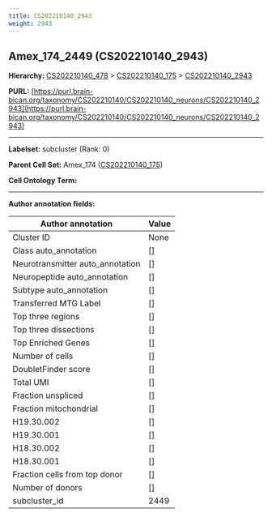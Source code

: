 ```yaml
---
title: CS202210140_2943
weight: 2943
---
```

## Amex_174_2449 (CS202210140_2943)
<b>Hierarchy: </b>
[CS202210140_478](../CS202210140_478) >
[CS202210140_175](../CS202210140_175) >
[CS202210140_2943](../CS202210140_2943)

**PURL:** [https://purl.brain-bican.org/taxonomy/CS202210140/CS202210140_neurons/CS202210140_2943](https://purl.brain-bican.org/taxonomy/CS202210140/CS202210140_neurons/CS202210140_2943)

---


**Labelset:** subcluster (Rank: 0)

**Parent Cell Set:** Amex_174 ([CS202210140_175](../CS202210140_175))



**Cell Ontology Term:** 

[MARKER GENES.]: #


---

[TRANSFERRED ANNOTATIONS.]: #


[AUTHOR ANNOTATION FIELDS.]: #


**Author annotation fields:**

| Author annotation | Value |
|-------------------|-------|
|Cluster ID|None|
|Class auto_annotation|[]|
|Neurotransmitter auto_annotation|[]|
|Neuropeptide auto_annotation|[]|
|Subtype auto_annotation|[]|
|Transferred MTG Label|[]|
|Top three regions|[]|
|Top three dissections|[]|
|Top Enriched Genes|[]|
|Number of cells|[]|
|DoubletFinder score|[]|
|Total UMI|[]|
|Fraction unspliced|[]|
|Fraction mitochondrial|[]|
|H19.30.002|[]|
|H19.30.001|[]|
|H18.30.002|[]|
|H18.30.001|[]|
|Fraction cells from top donor|[]|
|Number of donors|[]|
|subcluster_id|2449|

